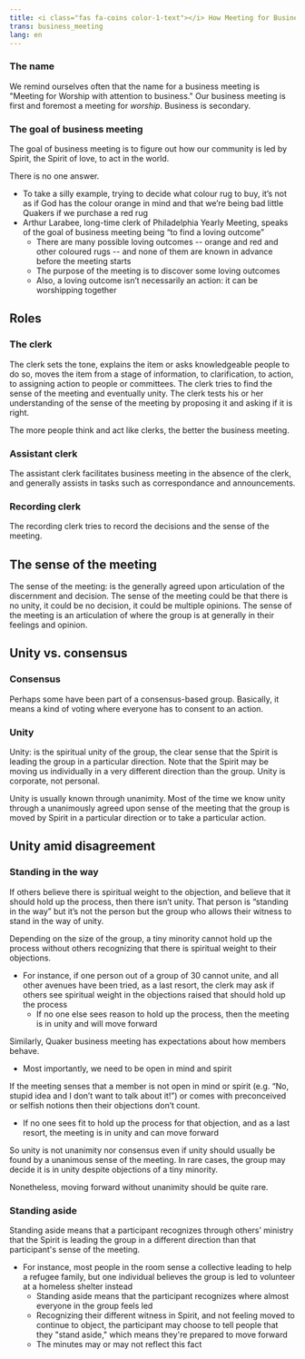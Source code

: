 ```yaml
---
title: <i class="fas fa-coins color-1-text"></i> How Meeting for Business works <i class="fas fa-pencil-alt fa-fw color-1-dark-text"></i>
trans: business_meeting
lang: en
---
```

### The name
We remind ourselves often that the name for a business meeting is "Meeting for Worship with attention to business." Our business meeting is first and foremost a meeting for _worship_. Business is secondary.
### The goal of business meeting
The goal of business meeting is to figure out how our community is led by Spirit, the Spirit of love, to act in the world. 

There is no one answer.
* To take a silly example, trying to decide what colour rug to buy, it’s not as if God has the colour orange in mind and that we’re being bad little Quakers if we purchase a red rug
* Arthur Larabee, long-time clerk of Philadelphia Yearly Meeting, speaks of the goal of business meeting being “to find a loving outcome” 
  * There are many possible loving outcomes -- orange and red and other coloured rugs -- and none of them are known in advance before the meeting starts
  * The purpose of the meeting is to discover some loving outcomes
  * Also, a loving outcome isn’t necessarily an action: it can be worshipping together

## Roles <i class="fas fa-theater-masks fa-fw color-1-text"></i>
### The clerk<span class="stanchor"><a name="clerk"></a></span>
The clerk sets the tone, explains the item or asks knowledgeable people to do so, moves the item from a stage of information, to clarification, to action, to assigning action to people or committees. The clerk tries to find the sense of the meeting and eventually unity. The clerk tests his or her understanding of the sense of the meeting by proposing it and asking if it is right. 

The more people think and act like clerks, the better the business meeting.

### Assistant clerk<span class="stanchor"><a name="the-assistant-clerk"></a></span>
The assistant clerk facilitates business meeting in the absence of the clerk, and generally assists in tasks such as correspondance and announcements.

### Recording clerk<span class="stanchor"><a name="the-recording-clerk"></a></span>
The recording clerk tries to record the decisions and the sense of the meeting.

## The sense of the meeting
The sense of the meeting: is the generally agreed upon articulation of the discernment and decision. The sense of the meeting could be that there is no unity, it could be no decision, it could be multiple opinions. The sense of the meeting is an articulation of where the group is at generally in their feelings and opinion.
## Unity vs. consensus
### Consensus
Perhaps some have been part of a consensus-based group. Basically, it means a kind of voting where everyone has to consent to an action.
### Unity
Unity: is the spiritual unity of the group, the clear sense that the Spirit is leading the group in a particular direction. Note that the Spirit may be moving us individually in a very different direction than the group. Unity is corporate, not personal.

Unity is usually known through unanimity. Most of the time we know unity through a unanimously agreed upon sense of the meeting that the group is moved by Spirit in a particular direction or to take a particular action.

## Unity amid disagreement
### Standing in the way
If others believe there is spiritual weight to the objection, and believe that it should hold up the process, then there isn’t unity. That person is “standing in the way” but it’s not the person but the group who allows their witness to stand in the way of unity.

Depending on the size of the group, a tiny minority cannot hold up the process without others recognizing that there is spiritual weight to their objections.
* For instance, if one person out of a group of 30 cannot unite, and all other avenues have been tried, as a last resort, the clerk may ask if others see spiritual weight in the objections raised that should hold up the process
  * If no one else sees reason to hold up the process, then the meeting is in unity and will move forward

Similarly, Quaker business meeting has expectations about how members behave.
* Most importantly, we need to be open in mind and spirit

If the meeting senses that a member is not open in mind or spirit (e.g. “No, stupid idea and I don’t want to talk about it!”) or comes with preconceived or selfish notions then their objections don’t count. 
* If no one sees fit to hold up the process for that objection, and as a last resort, the meeting is in unity and can move forward

So unity is not unanimity nor consensus even if unity should usually be found by a unanimous sense of the meeting. In rare cases, the group may decide it is in unity despite objections of a tiny minority.

Nonetheless, moving forward without unanimity should be quite rare.
### Standing aside
Standing aside means that a participant recognizes through others’ ministry that the Spirit is leading the group in a different direction than that participant's sense of the meeting.
* For instance, most people in the room sense a collective leading to help a refugee family, but one individual believes the group is led to volunteer at a homeless shelter instead
  * Standing aside means that the participant recognizes where almost everyone in the group feels led
  * Recognizing their different witness in Spirit, and not feeling moved to continue to object, the participant may choose to tell people that they "stand aside," which means they're prepared to move forward
  * The minutes may or may not reflect this fact
